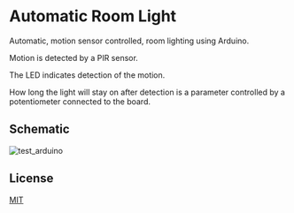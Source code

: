 # Automatic Room Light

Automatic, motion sensor controlled, room lighting using Arduino.

Motion is detected by a PIR sensor.

The LED indicates detection of the motion.

How long the light will stay on after detection is a parameter controlled by a potentiometer connected to the board.

## Schematic

![test_arduino](https://user-images.githubusercontent.com/29842704/177048939-582fe525-1ea1-4440-b53f-245cf720d1c0.png)

## License

[MIT](https://choosealicense.com/licenses/mit/)
